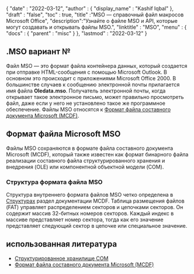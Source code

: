 {
  "date" : "2022-03-12",
  "author" : {
    "display_name" : "Kashif Iqbal"
},
  "draft" : "false",
  "toc" : true,
  "title" :"MSO — справочный файл макросов Microsoft Office",
  "description":"Узнайте о файле MSO и API, которые могут создавать и открывать файлы MSO.",
  "linktitle" : "MSO",
  "menu" : {
    "docs" : {
      "parent" : "misc"
}
},
  "lastmod" : "2022-03-12"
}

## .MSO вариант №

Файл MSO — это формат файла контейнера данных, который создается при отправке HTML-сообщения с помощью Microsoft Outlook. В основном это происходит с приложениями Microsoft Office 2000. В большинстве случаев к сообщению электронной почты прилагается имя файла **Oledata.mso**. Получатель электронной почты, когда открывает такое электронное письмо, может правильно просмотреть файл, даже если у него не установлено такое же программное обеспечение. Файлы MSO относятся к [Формат файла составного документа Microsoft (MCDF)](https://learn.microsoft.com/en-us/openspecs/windows_protocols/ms-cfb/53989ce4-7b05-4f8d-829b-d08d6148375b).

## Формат файла Microsoft MSO

Файлы MSO сохраняются в формате файла составного документа Microsoft (MCDF), который также известен как формат бинарного файла реализации составного файла структурированного хранения и внедрения (OLE) или компонентной объектной модели (COM).

### Структура формата файла MSO

Структура внутреннего формата файлов MSO четко определена в [Структурах](https://learn.microsoft.com/en-us/openspecs/windows_protocols/ms-cfb/28488197-8193-49d7-84d8-dfd692418ccd) раздел документации MCDF. Таблица размещения файлов (FAT) управляет распределением секторов и цепочками секторов. Он содержит массив 32-битных номеров секторов. Каждый индекс в массиве представляет номер сектора, тогда как его значение представляет следующий сектор в цепочке или специальное значение.

## использованная литература

* [Структурированное хранилище COM](https://en.wikipedia.org/wiki/COM_Structured_Storage)
* [Формат файла составного документа Microsoft (MCDF)](https://learn.microsoft.com/en-us/openspecs/windows_protocols/ms-cfb/53989ce4-7b05-4f8d-829b-d08d6148375b)

